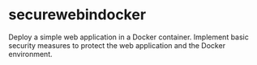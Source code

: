 # securewebindocker
Deploy a simple web application in a Docker container. Implement basic security measures to protect the web application and the Docker environment.
